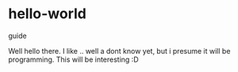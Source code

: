 # hello-world
guide

Well hello there. I like .. well a dont know yet, but i presume it will be programming.
This will be interesting :D
